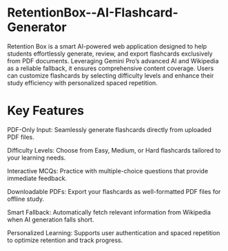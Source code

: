 # RetentionBox--AI-Flashcard-Generator
Retention Box is a smart AI-powered web application designed to help students effortlessly generate, review, and export flashcards exclusively from PDF documents. Leveraging Gemini Pro’s advanced AI and Wikipedia as a reliable fallback, it ensures comprehensive content coverage. Users can customize flashcards by selecting difficulty levels and enhance their study efficiency with personalized spaced repetition.
# Key Features
PDF-Only Input: Seamlessly generate flashcards directly from uploaded PDF files.

Difficulty Levels: Choose from Easy, Medium, or Hard flashcards tailored to your learning needs.

Interactive MCQs: Practice with multiple-choice questions that provide immediate feedback.

Downloadable PDFs: Export your flashcards as well-formatted PDF files for offline study.

Smart Fallback: Automatically fetch relevant information from Wikipedia when AI generation falls short.

Personalized Learning: Supports user authentication and spaced repetition to optimize retention and track progress.
